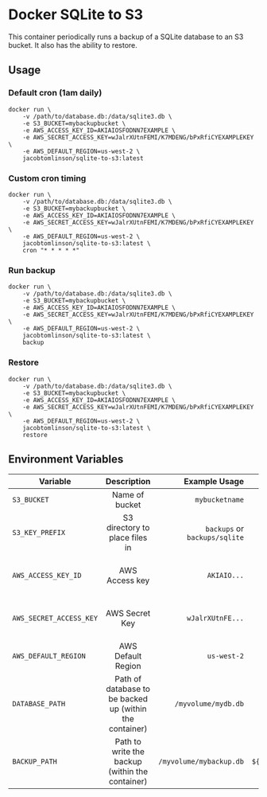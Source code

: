 # Docker SQLite to S3

This container periodically runs a backup of a SQLite database to an S3 bucket. It also has the ability to restore.

## Usage

### Default cron (1am daily)

```shell
docker run \
    -v /path/to/database.db:/data/sqlite3.db \
    -e S3_BUCKET=mybackupbucket \
    -e AWS_ACCESS_KEY_ID=AKIAIOSFODNN7EXAMPLE \
    -e AWS_SECRET_ACCESS_KEY=wJalrXUtnFEMI/K7MDENG/bPxRfiCYEXAMPLEKEY \
    -e AWS_DEFAULT_REGION=us-west-2 \
    jacobtomlinson/sqlite-to-s3:latest
```

### Custom cron timing

```shell
docker run \
    -v /path/to/database.db:/data/sqlite3.db \
    -e S3_BUCKET=mybackupbucket \
    -e AWS_ACCESS_KEY_ID=AKIAIOSFODNN7EXAMPLE \
    -e AWS_SECRET_ACCESS_KEY=wJalrXUtnFEMI/K7MDENG/bPxRfiCYEXAMPLEKEY \
    -e AWS_DEFAULT_REGION=us-west-2 \
    jacobtomlinson/sqlite-to-s3:latest \
    cron "* * * * *"
```

### Run backup

```shell
docker run \
    -v /path/to/database.db:/data/sqlite3.db \
    -e S3_BUCKET=mybackupbucket \
    -e AWS_ACCESS_KEY_ID=AKIAIOSFODNN7EXAMPLE \
    -e AWS_SECRET_ACCESS_KEY=wJalrXUtnFEMI/K7MDENG/bPxRfiCYEXAMPLEKEY \
    -e AWS_DEFAULT_REGION=us-west-2 \
    jacobtomlinson/sqlite-to-s3:latest \
    backup
```

### Restore

```shell
docker run \
    -v /path/to/database.db:/data/sqlite3.db \
    -e S3_BUCKET=mybackupbucket \
    -e AWS_ACCESS_KEY_ID=AKIAIOSFODNN7EXAMPLE \
    -e AWS_SECRET_ACCESS_KEY=wJalrXUtnFEMI/K7MDENG/bPxRfiCYEXAMPLEKEY \
    -e AWS_DEFAULT_REGION=us-west-2 \
    jacobtomlinson/sqlite-to-s3:latest \
    restore
```

## Environment Variables

| Variable        | Description      | Example Usage  | Default   | Optional?  |
| --------------- |:---------------:| -----:| -----:| --------:|
| `S3_BUCKET`               | Name of bucket | `mybucketname` | None | No |
| `S3_KEY_PREFIX` | S3 directory to place files in | `backups` or `backups/sqlite` | None | Yes |
| `AWS_ACCESS_KEY_ID`       | AWS Access key | `AKIAIO...` | None      | Yes (if using instance role) |
| `AWS_SECRET_ACCESS_KEY`   |  AWS Secret Key |  `wJalrXUtnFE...` | None   | Yes (if using instance role) |
| `AWS_DEFAULT_REGION`   | AWS Default Region | `us-west-2`    | `us-west-1`   | Yes |
| `DATABASE_PATH` | Path of database to be backed up (within the container)   | `/myvolume/mydb.db` | `/data/sqlite3.db`   | Yes |
| `BACKUP_PATH` | Path to write the backup (within the container)  | `/myvolume/mybackup.db` | `${DATABASE_PATH}.bak`   | Yes |
